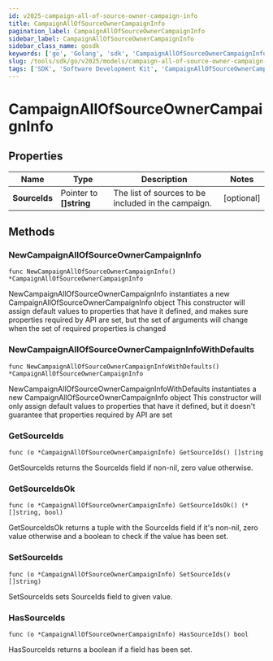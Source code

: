 ```yaml
---
id: v2025-campaign-all-of-source-owner-campaign-info
title: CampaignAllOfSourceOwnerCampaignInfo
pagination_label: CampaignAllOfSourceOwnerCampaignInfo
sidebar_label: CampaignAllOfSourceOwnerCampaignInfo
sidebar_class_name: gosdk
keywords: ['go', 'Golang', 'sdk', 'CampaignAllOfSourceOwnerCampaignInfo', 'V2025CampaignAllOfSourceOwnerCampaignInfo'] 
slug: /tools/sdk/go/v2025/models/campaign-all-of-source-owner-campaign-info
tags: ['SDK', 'Software Development Kit', 'CampaignAllOfSourceOwnerCampaignInfo', 'V2025CampaignAllOfSourceOwnerCampaignInfo']
---
```


# CampaignAllOfSourceOwnerCampaignInfo

## Properties

Name | Type | Description | Notes
------------ | ------------- | ------------- | -------------
**SourceIds** | Pointer to **[]string** | The list of sources to be included in the campaign. | [optional] 

## Methods

### NewCampaignAllOfSourceOwnerCampaignInfo

`func NewCampaignAllOfSourceOwnerCampaignInfo() *CampaignAllOfSourceOwnerCampaignInfo`

NewCampaignAllOfSourceOwnerCampaignInfo instantiates a new CampaignAllOfSourceOwnerCampaignInfo object
This constructor will assign default values to properties that have it defined,
and makes sure properties required by API are set, but the set of arguments
will change when the set of required properties is changed

### NewCampaignAllOfSourceOwnerCampaignInfoWithDefaults

`func NewCampaignAllOfSourceOwnerCampaignInfoWithDefaults() *CampaignAllOfSourceOwnerCampaignInfo`

NewCampaignAllOfSourceOwnerCampaignInfoWithDefaults instantiates a new CampaignAllOfSourceOwnerCampaignInfo object
This constructor will only assign default values to properties that have it defined,
but it doesn't guarantee that properties required by API are set

### GetSourceIds

`func (o *CampaignAllOfSourceOwnerCampaignInfo) GetSourceIds() []string`

GetSourceIds returns the SourceIds field if non-nil, zero value otherwise.

### GetSourceIdsOk

`func (o *CampaignAllOfSourceOwnerCampaignInfo) GetSourceIdsOk() (*[]string, bool)`

GetSourceIdsOk returns a tuple with the SourceIds field if it's non-nil, zero value otherwise
and a boolean to check if the value has been set.

### SetSourceIds

`func (o *CampaignAllOfSourceOwnerCampaignInfo) SetSourceIds(v []string)`

SetSourceIds sets SourceIds field to given value.

### HasSourceIds

`func (o *CampaignAllOfSourceOwnerCampaignInfo) HasSourceIds() bool`

HasSourceIds returns a boolean if a field has been set.


